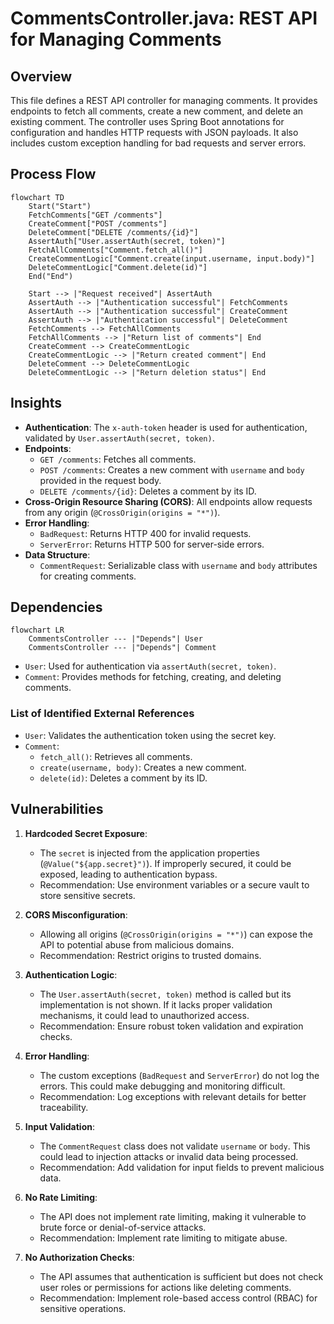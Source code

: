 # CommentsController.java: REST API for Managing Comments

## Overview
This file defines a REST API controller for managing comments. It provides endpoints to fetch all comments, create a new comment, and delete an existing comment. The controller uses Spring Boot annotations for configuration and handles HTTP requests with JSON payloads. It also includes custom exception handling for bad requests and server errors.

## Process Flow
```mermaid
flowchart TD
    Start("Start")
    FetchComments["GET /comments"]
    CreateComment["POST /comments"]
    DeleteComment["DELETE /comments/{id}"]
    AssertAuth["User.assertAuth(secret, token)"]
    FetchAllComments["Comment.fetch_all()"]
    CreateCommentLogic["Comment.create(input.username, input.body)"]
    DeleteCommentLogic["Comment.delete(id)"]
    End("End")

    Start --> |"Request received"| AssertAuth
    AssertAuth --> |"Authentication successful"| FetchComments
    AssertAuth --> |"Authentication successful"| CreateComment
    AssertAuth --> |"Authentication successful"| DeleteComment
    FetchComments --> FetchAllComments
    FetchAllComments --> |"Return list of comments"| End
    CreateComment --> CreateCommentLogic
    CreateCommentLogic --> |"Return created comment"| End
    DeleteComment --> DeleteCommentLogic
    DeleteCommentLogic --> |"Return deletion status"| End
```

## Insights
- **Authentication**: The `x-auth-token` header is used for authentication, validated by `User.assertAuth(secret, token)`.
- **Endpoints**:
  - `GET /comments`: Fetches all comments.
  - `POST /comments`: Creates a new comment with `username` and `body` provided in the request body.
  - `DELETE /comments/{id}`: Deletes a comment by its ID.
- **Cross-Origin Resource Sharing (CORS)**: All endpoints allow requests from any origin (`@CrossOrigin(origins = "*")`).
- **Error Handling**:
  - `BadRequest`: Returns HTTP 400 for invalid requests.
  - `ServerError`: Returns HTTP 500 for server-side errors.
- **Data Structure**:
  - `CommentRequest`: Serializable class with `username` and `body` attributes for creating comments.

## Dependencies
```mermaid
flowchart LR
    CommentsController --- |"Depends"| User
    CommentsController --- |"Depends"| Comment
```

- `User`: Used for authentication via `assertAuth(secret, token)`.
- `Comment`: Provides methods for fetching, creating, and deleting comments.

### List of Identified External References
- `User`: Validates the authentication token using the secret key.
- `Comment`: 
  - `fetch_all()`: Retrieves all comments.
  - `create(username, body)`: Creates a new comment.
  - `delete(id)`: Deletes a comment by its ID.

## Vulnerabilities
1. **Hardcoded Secret Exposure**:
   - The `secret` is injected from the application properties (`@Value("${app.secret}")`). If improperly secured, it could be exposed, leading to authentication bypass.
   - Recommendation: Use environment variables or a secure vault to store sensitive secrets.

2. **CORS Misconfiguration**:
   - Allowing all origins (`@CrossOrigin(origins = "*")`) can expose the API to potential abuse from malicious domains.
   - Recommendation: Restrict origins to trusted domains.

3. **Authentication Logic**:
   - The `User.assertAuth(secret, token)` method is called but its implementation is not shown. If it lacks proper validation mechanisms, it could lead to unauthorized access.
   - Recommendation: Ensure robust token validation and expiration checks.

4. **Error Handling**:
   - The custom exceptions (`BadRequest` and `ServerError`) do not log the errors. This could make debugging and monitoring difficult.
   - Recommendation: Log exceptions with relevant details for better traceability.

5. **Input Validation**:
   - The `CommentRequest` class does not validate `username` or `body`. This could lead to injection attacks or invalid data being processed.
   - Recommendation: Add validation for input fields to prevent malicious data.

6. **No Rate Limiting**:
   - The API does not implement rate limiting, making it vulnerable to brute force or denial-of-service attacks.
   - Recommendation: Implement rate limiting to mitigate abuse.

7. **No Authorization Checks**:
   - The API assumes that authentication is sufficient but does not check user roles or permissions for actions like deleting comments.
   - Recommendation: Implement role-based access control (RBAC) for sensitive operations.
